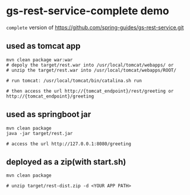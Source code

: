 # gs-rest-service-complete demo

`complete` version of https://github.com/spring-guides/gs-rest-service.git

## used as tomcat app

```
mvn clean package war:war
# depoly the target/rest.war into /usr/local/tomcat/webapps/ or
# unzip the target/rest.war into /usr/local/tomcat/webapps/ROOT/

# run tomcat: /usr/local/tomcat/bin/catalina.sh run

# then access the url http://{tomcat_endpoint}/rest/greeting or http://{tomcat_endpoint}/greeting
```

## used as springboot jar

```
mvn clean package
java -jar target/rest.jar

# access the url http://127.0.0.1:8080/greeting
```

## deployed as a zip(with start.sh)

```
mvn clean package

# unzip target/rest-dist.zip -d <YOUR APP PATH>
```
